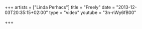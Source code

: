 +++
artists = ["Linda Perhacs"]
title = "Freely"
date = "2013-12-03T20:35:15+02:00"
type = "video"
youtube = "3n-nWy6fB00"

+++
